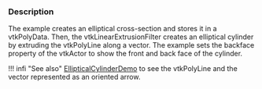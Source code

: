 ### Description
The example creates an elliptical cross-section and stores it in a vtkPolyData. Then, the vtkLinearExtrusionFilter creates an elliptical cylinder by extruding the vtkPolyLine along a vector.  The example sets the backface property of the vtkActor to show the front and back face of the cylinder.

!!! infi "See also"
    [EllipticalCylinderDemo](/Cxx/GeometricObjects/EllipticalCylinderDemo) to see the vtkPolyLine and the vector represented as an oriented arrow.
